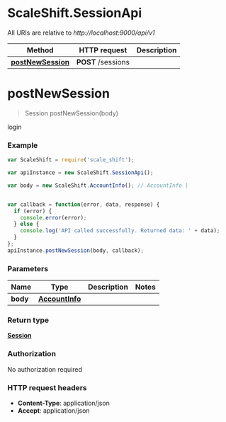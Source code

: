 # ScaleShift.SessionApi

All URIs are relative to *http://localhost:9000/api/v1*

Method | HTTP request | Description
------------- | ------------- | -------------
[**postNewSession**](SessionApi.md#postNewSession) | **POST** /sessions | 


<a name="postNewSession"></a>
# **postNewSession**
> Session postNewSession(body)



login 

### Example
```javascript
var ScaleShift = require('scale_shift');

var apiInstance = new ScaleShift.SessionApi();

var body = new ScaleShift.AccountInfo(); // AccountInfo | 


var callback = function(error, data, response) {
  if (error) {
    console.error(error);
  } else {
    console.log('API called successfully. Returned data: ' + data);
  }
};
apiInstance.postNewSession(body, callback);
```

### Parameters

Name | Type | Description  | Notes
------------- | ------------- | ------------- | -------------
 **body** | [**AccountInfo**](AccountInfo.md)|  | 

### Return type

[**Session**](Session.md)

### Authorization

No authorization required

### HTTP request headers

 - **Content-Type**: application/json
 - **Accept**: application/json

